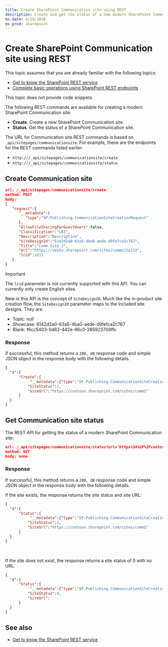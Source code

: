 ```yaml
---
title: Create SharePoint Communication site using REST
description: Create and get the status of a new modern SharePoint Communication site by using the REST interface.
ms.date: 4/19/2018
ms.prod: sharepoint
---
```


# Create SharePoint Communication site using REST

This topic assumes that you are already familiar with the following topics:

- [Get to know the SharePoint REST service](../sp-add-ins/get-to-know-the-sharepoint-rest-service.md)
- [Complete basic operations using SharePoint REST endpoints](../sp-add-ins/complete-basic-operations-using-sharepoint-rest-endpoints.md)

This topic does not provide code snippets.

The following REST commands are available for creating a modern SharePoint Communication site:

- **Create**. Create a new SharePoint Communication site.
- **Status**. Get the status of a SharePoint Communication site.

The URL for Communication site REST commands is based on `_api/sitepages/communicationsite`. For example, these are the endpoints for the REST commands listed earlier:

- `http:///_api/sitepages/communicationsite/create`
- `http:///_api/sitepages/communicationsite/status`

## Create Communication site

```json
url: /_api/sitepages/communicationsite/create
method: POST
body:
{
   "request":{
      "__metadata":{
         "type":"SP.Publishing.CommunicationSiteCreationRequest"
      },
      "AllowFileSharingForGuestUsers":false,
      "Classification":"LBI",
      "Description":"Description",
      "SiteDesignId":"6142d2a0-63a5-4ba0-aede-d9fefca2c767",
      "Title":"Comm Site 1",
      "Url":"https://vesku.sharepoint.com/sites/commsite132",
      "lcid":1033
   }
}
```

> [!IMPORTANT]
> The `lcid` parameter is not currently supported with this API. You can currently only create English sites. 

New in this API is the concept of `SiteDesignID`. Much like the in-product site creation flow, the `SiteDesignID` parameter maps to the included site designs. They are:

- Topic: null
- Showcase: 6142d2a0-63a5-4ba0-aede-d9fefca2c767
- Blank: f6cc5403-0d63-442e-96c0-285923709ffc

### Response

If successful, this method returns a `200, OK` response code and simple JSON object in the response body with the following details.

```json
{
  "d":{
      "Create":{
           "__metadata":{"type":"SP.Publishing.CommunicationSiteCreationResponse"},
          "SiteStatus":2,
          "SiteUrl":"https://contoso.sharepoint.com/sites/comm1"
      }
  }
}
```


## Get Communication site status

The REST API for getting the status of a modern SharePoint Communication site:

```json
url: /_api/sitepages/communicationsite/status?url='https%3A%2F%2Fcontoso.sharepoint.com%2Fsites%2Fcomm1'
method: GET
body: none
```

### Response

If successful, this method returns a `200, OK` response code and simple JSON object in the response body with the following details.
 
If the site exists, the response returns the site status and site URL:

```json
{
  "d":{
      "Status":{
           "__metadata":{"type":"SP.Publishing.CommunicationSiteCreationResponse"},
          "SiteStatus":2,
          "SiteUrl":"https://contoso.sharepoint.com/sites/comm1"
      }
  }
}
```

<br/>

If the site does not exist, the response returns a site status of 0 with no URL.

```json
{
  "d":{
      "Status":{
           "__metadata":{"type":"SP.Publishing.CommunicationSiteCreationResponse"},
          "SiteStatus":0,
          "SiteUrl":
      }
  }
}
```

## See also

- [Get to know the SharePoint REST service](../sp-add-ins/get-to-know-the-sharepoint-rest-service.md)